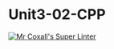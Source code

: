# Unit3-02-CPP
[![Mr Coxall's Super Linter](https://github.com/ICS3U-C-Programming-Christopher-El-Murr/Unit3-02-CPP/workflows/Mr%20Coxall's%20Super%20Linter/badge.svg)](https://github.com/ICS3U-C-Programming-Christopher-El-Murr/Unit3-02-CPP/actions/)
